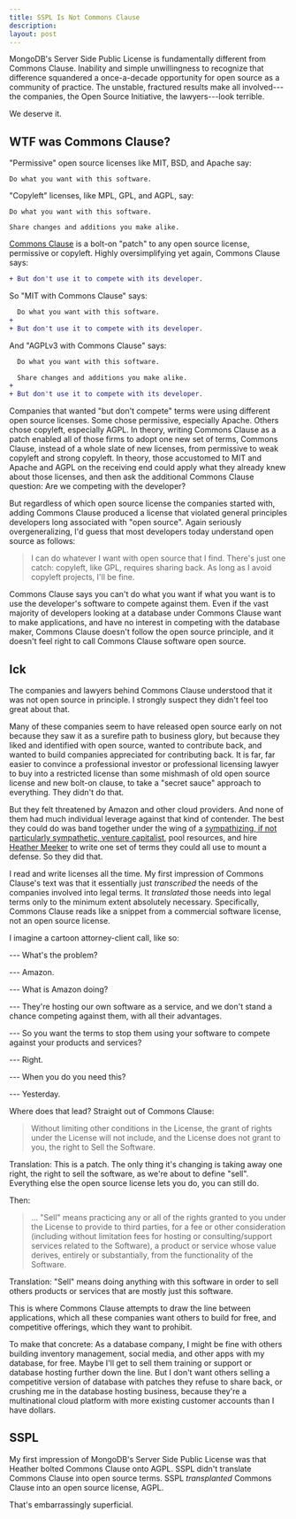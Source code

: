 ```yaml
---
title: SSPL Is Not Commons Clause
description:
layout: post
---
```


MongoDB's Server Side Public License is fundamentally different from Commons Clause.  Inability and simple unwillingness to recognize that difference squandered a once-a-decade opportunity for open source as a community of practice.  The unstable, fractured results make all involved---the companies, the Open Source Initiative, the lawyers---look terrible.

We deserve it.

## WTF was Commons Clause?

"Permissive" open source licenses like MIT, BSD, and Apache say:

```
Do what you want with this software.
```

"Copyleft" licenses, like MPL, GPL, and AGPL, say:

```
Do what you want with this software.

Share changes and additions you make alike.
```

[Commons Clause](https://commonsclause.com/) is a bolt-on "patch" to any open source license, permissive or copyleft.  Highly oversimplifying yet again, Commons Clause says:

```diff
+ But don't use it to compete with its developer.
```

So "MIT with Commons Clause" says:

```diff
  Do what you want with this software.
+
+ But don't use it to compete with its developer.
```

And "AGPLv3 with Commons Clause" says:

```diff
  Do what you want with this software.

  Share changes and additions you make alike.
+
+ But don't use it to compete with its developer.
```

Companies that wanted "but don't compete" terms were using different open source licenses.  Some chose permissive, especially Apache.  Others chose copyleft, especially AGPL.  In theory, writing Commons Clause as a patch enabled all of those firms to adopt one new set of terms, Commons Clause, instead of a whole slate of new licenses, from permissive to weak copyleft and strong copyleft.  In theory, those accustomed to MIT and Apache and AGPL on the receiving end could apply what they already knew about those licenses, and then ask the additional Commons Clause question: Are we competing with the developer?

But regardless of which open source license the companies started with, adding Commons Clause produced a license that violated general principles developers long associated with "open source".  Again seriously overgeneralizing, I'd guess that most developers today understand open source as follows:

> I can do whatever I want with open source that I find.  There's just one catch: copyleft, like GPL, requires sharing back.  As long as I avoid copyleft projects, I'll be fine.

Commons Clause says you can't do what you want if what you want is to use the developer's software to compete against them.  Even if the vast majority of developers looking at a database under Commons Clause want to make applications, and have no interest in competing with the database maker, Commons Clause doesn't follow the open source principle, and it doesn't feel right to call Commons Clause software open source.

## Ick

The companies and lawyers behind Commons Clause understood that it was not open source in principle.  I strongly suspect they didn't feel too great about that.

Many of these companies seem to have released open source early on not because they saw it as a surefire path to business glory, but because they liked and identified with open source, wanted to contribute back, and wanted to build companies appreciated for contributing back.  It is far, far easier to convince a professional investor or professional licensing lawyer to buy into a restricted license than some mishmash of old open source license and new bolt-on clause, to take a "secret sauce" approach to everything.  They didn't do that.

But they felt threatened by Amazon and other cloud providers.  And none of them had much individual leverage against that kind of contender.  The best they could do was band together under the wing of a [sympathizing, if not particularly sympathetic, venture capitalist](https://techcrunch.com/author/salil-deshpande/), pool resources, and hire [Heather Meeker](https://heathermeeker.com) to write one set of terms they could all use to mount a defense.  So they did that.

I read and write licenses all the time.  My first impression of Commons Clause's text was that it essentially just _transcribed_ the needs of the companies involved into legal terms.  It _translated_ those needs into legal terms only to the minimum extent absolutely necessary.  Specifically, Commons Clause reads like a snippet from a commercial software license, not an open source license.

I imagine a cartoon attorney-client call, like so:

--- What's the problem?

--- Amazon.

--- What is Amazon doing?

--- They're hosting our own software as a service, and we don't stand a chance competing against them, with all their advantages.

--- So you want the terms to stop them using your software to compete against your products and services?

--- Right.

--- When you do you need this?

--- Yesterday.

Where does that lead?  Straight out of Commons Clause:

> Without limiting other conditions in the License, the grant of rights under the License will not include, and the License does not grant to you, the right to Sell the Software.

Translation:  This is a patch.  The only thing it's changing is taking away one right, the right to sell the software, as we're about to define "sell".  Everything else the open source license lets you do, you can still do.

Then:

> ... "Sell" means practicing any or all of the rights granted to you under the License to provide to third parties, for a fee or other consideration (including without limitation fees for hosting or consulting/support services related to the Software), a product or service whose value derives, entirely or substantially, from the functionality of the Software.

Translation:  "Sell" means doing anything with this software in order to sell others products or services that are mostly just this software.

This is where Commons Clause attempts to draw the line between applications, which all these companies want others to build for free, and competitive offerings, which they want to prohibit.

To make that concrete:  As a database company, I might be fine with others building inventory management, social media, and other apps with my database, for free.  Maybe I'll get to sell them training or support or database hosting further down the line.  But I don't want others selling a competitive version of database with patches they refuse to share back, or crushing me in the database hosting business, because they're a multinational cloud platform with more existing customer accounts than I have dollars.

## SSPL

My first impression of MongoDB's Server Side Public License was that Heather bolted Commons Clause onto AGPL.  SSPL didn't translate Commons Clause into open source terms.  SSPL _transplanted_ Commons Clause into an open source license, AGPL.

That's embarrassingly superficial.
